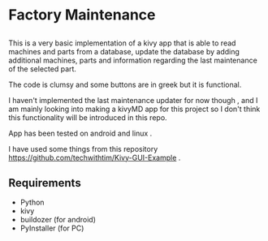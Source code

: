 # Factory Maintenance 
##
This is a very basic implementation of a kivy app that is able to read machines and parts from a database, update the database by adding additional machines, parts and information regarding the last maintenance of the selected part. 

The code is clumsy and some buttons  are in greek but it is functional. 

I haven't implemented the last maintenance updater for now though , and I am mainly looking into making a kivyMD app for this project so I don't think this functionality will be introduced in this repo.

App has been tested on android and linux .


I have used some things from this repository https://github.com/techwithtim/Kivy-GUI-Example .

## Requirements 
  * Python 
  * kivy
  * buildozer (for android)
  * PyInstaller (for PC)
  
